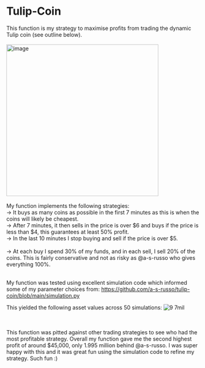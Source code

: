 # Tulip-Coin

This function is my strategy to maximise profits from trading the dynamic Tulip coin (see outline below). <br> <br>
<img width="397" alt="image" src="https://github.com/user-attachments/assets/a74e69dc-a591-4a0c-bd4f-3dd0dea1bf67">
<br>
<br>
My function implements the following strategies:
<br> -> It buys as many coins as possible in the first 7 minutes as this is when the coins will likely be cheapest. 
<br> -> After 7 minutes, it then sells in the price is over $6 and buys if the price is less than $4, this guarantees at least 50% profit. 
<br> -> In the last 10 minutes I stop buying and sell if the price is over $5.  
<br> -> At each buy I spend 30% of my funds, and in each sell, I sell 20% of the coins. This is fairly conservative and not as risky as @a-s-russo who gives everything 100%.

<br> My function was tested using excellent simulation code which informed some of my parameter choices from: https://github.com/a-s-russo/tulip-coin/blob/main/simulation.py

This yielded the following asset values across 50 simulations:
![9 7mil](https://github.com/user-attachments/assets/0b1a0a81-1bda-4a1b-bba3-e94f53daf778)

<br> <br>
This function was pitted against other trading strategies to see who had the most profitable strategy. Overall my function gave me the second highest profit of around $45,000, only 1.995 million behind @a-s-russo. I was super happy with this and it was great fun using the simulation code to refine my strategy. Such fun :) 




